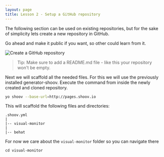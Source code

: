 ```yaml
---
layout: page
title: Lesson 2 - Setup a GitHub repository
---
```


The following section can be used on existing repositories, but for the sake of simplicity lets create a new repository in GitHub.

Go ahead and make it public if you want, so other could learn from it.

![Create a GitHub repository](/assets/images/tutorials/lesson2/create-repo.jpg)

> Tip: Make sure to add a README.md file - like this your repository won't be empty.

Next we will scaffold all the needed files. For this we will use the previously installed generator-shoov. Execute the command from inside the newly created and cloned repository.

```bash
yo shoov --base-url=http://pages.shoov.io
```

This will scaffold the following files and directories:

```
.shoov.yml
|
|-- visual-monitor
|
|-- behat
```

For now we care about the `visual-monitor` folder so you can navigate there

`cd visual-monitor`
